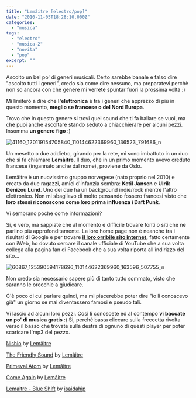```yaml
---
title: "Lemâitre [electro/pop]"
date: "2010-11-05T18:28:10.000Z"
categories: 
  - "musica"
tags: 
  - "electro"
  - "musica-2"
  - "novita"
  - "pop"
excerpt: ""
---
```


Ascolto un bel po' di generi musicali. Certo sarebbe banale e falso dire "ascolto tutti i generi", credo sia come dire nessuno, ma preparatevi perchè non so ancora con che genere mi verrete spuntar fuori la prossima volta :)

Mi limiterò a dire che **l'elettronica** è tra i generi che apprezzo di più in questo momento, **meglio se francese o del Nord Europa**.

Trovo che in questo genere si trovi quel sound che ti fa ballare se vuoi, ma che puoi anche ascoltare stando seduto a chiacchierare per alcuni pezzi. Insomma **un genere figo** :)

![](https://enricodeleo.s3.eu-south-1.amazonaws.com/uploads/2010/11/41160_120119154705840_110144622369960_136523_791686_n.jpg" "41160_120119154705840_110144622369960_136523_791686_n")

Un mesetto o due addietro, girando per la rete, mi sono imbattuto in un duo che si fa chiamare **Lemâitre**. Il duo, che in un primo momento avevo creduto francese (ingannato anche dal nome), proviene da Oslo.

Lemâitre è un nuovissimo gruppo norvegese (nato proprio nel 2010) e creato da due ragazzi, amici d'infanzia sembra: **Ketil Jansen** e **Ulrik Denizou Lund**. Uno dei due ha un background indie/rock mentre l'altro elettronico. Non mi sbagliavo di molto pensando fossero francesi visto che **loro stessi riconoscono come loro prima influenza i Daft Punk**.

Vi sembrano poche come informazioni?

Si, è vero, ma sappiate che al momento è difficile trovare fonti o siti che ne parlino più approfonditamente. La loro home page non è neanche tra i risultati di Google e per trovare [**il loro orribile sito internet**](http://www.lemaitremusic.com/LEMAITRE.html)**,** fatto certamente con iWeb, ho dovuto cercare il canale ufficiale di YouTube che a sua volta collega alla pagina fan di Facebook che a sua volta riporta all'indirizzo del sito...

![](https://enricodeleo.s3.eu-south-1.amazonaws.com/uploads/2010/11/60867_125390594178696_110144622369960_163596_507755_n.jpg" "60867_125390594178696_110144622369960_163596_507755_n")

Non credo sia necessario sapere più di tanto tutto sommato, visto che saranno le orecchie a giudicare.

C'è poco di cui parlare quindi, ma mi piacerebbe poter dire "io li conoscevo già" un giorno se mai diventassero famosi e pseudo tali.

Vi lascio ad alcuni loro pezzi. Così li conoscete ed al contempo **vi baccate un po' di musica gratis** :) Si, perchè basta cliccare sulla freccetta rivolta verso il basso che trovate sulla destra di ognuno di questi player per poter scaricare l'mp3 del pezzo.

  [Nishio](http://soundcloud.com/serious-url/lemaitre-nishio) by [Lemâitre](http://soundcloud.com/serious-url)

  [The Friendly Sound](http://soundcloud.com/serious-url/lem-aitre-the-friendly-sound) by [Lemâitre](http://soundcloud.com/serious-url)

  [Primeval Atom](http://soundcloud.com/serious-url/lem-aitre-primeval-atom) by [Lemâitre](http://soundcloud.com/serious-url)

  [Come Again](http://soundcloud.com/serious-url/lemaitre-come-again) by [Lemâitre](http://soundcloud.com/serious-url)

  [Lemaitre - Blue Shift](http://soundcloud.com/isaidahip/lemaitre-blue-shift) by [isaidahip](http://soundcloud.com/isaidahip)

